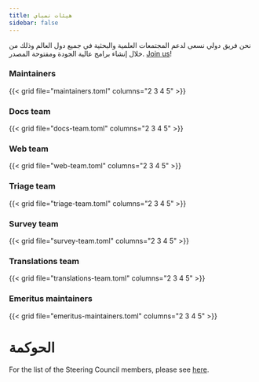 ```yaml
---
title: هيئات نمباي
sidebar: false
---
```


نحن فريق دولي نسعى لدعم المجتمعات العلمية والبحثية في جميع دول العالم وذلك من خلال إنشاء برامج عالية الجودة ومفتوحة المصدر.
[Join us](/contribute)!

### Maintainers

{{< grid file="maintainers.toml" columns="2 3 4 5" >}}

### Docs team

{{< grid file="docs-team.toml" columns="2 3 4 5" >}}

### Web team

{{< grid file="web-team.toml" columns="2 3 4 5" >}}

### Triage team

{{< grid file="triage-team.toml" columns="2 3 4 5" >}}

### Survey team

{{< grid file="survey-team.toml" columns="2 3 4 5" >}}

### Translations team

{{< grid file="translations-team.toml" columns="2 3 4 5" >}}

### Emeritus maintainers

{{< grid file="emeritus-maintainers.toml" columns="2 3 4 5" >}}

# الحوكمة

For the list of the Steering Council members, please see [here](https://numpy.org/about/).
